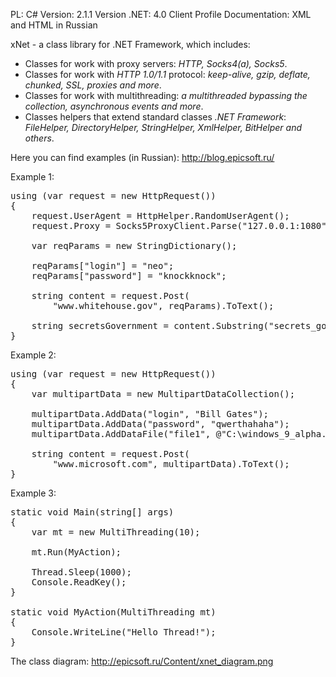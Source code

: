 PL: C#
Version: 2.1.1
Version .NET: 4.0 Client Profile
Documentation: XML and HTML in Russian

xNet - a class library for .NET Framework, which includes:
* Classes for work with proxy servers: _HTTP, Socks4(a), Socks5_.
* Classes for work with *HTTP 1.0/1.1* protocol: _keep-alive, gzip, deflate, chunked, SSL, proxies and more_.
* Classes for work with multithreading: _a multithreaded bypassing the collection, asynchronous events and more_.
* Classes helpers that extend standard classes *.NET Framework*: _FileHelper, DirectoryHelper, StringHelper, XmlHelper, BitHelper and others_.

Here you can find examples (in Russian): http://blog.epicsoft.ru/

Example 1:
<pre>
using (var request = new HttpRequest())
{
	request.UserAgent = HttpHelper.RandomUserAgent();
	request.Proxy = Socks5ProxyClient.Parse("127.0.0.1:1080");

	var reqParams = new StringDictionary();

	reqParams["login"] = "neo";
	reqParams["password"] = "knockknock";

	string content = request.Post(
		"www.whitehouse.gov", reqParams).ToText();

	string secretsGovernment = content.Substring("secrets_government=\"", "\"");
}
</pre>

Example 2:
<pre>
using (var request = new HttpRequest())
{
    var multipartData = new MultipartDataCollection();

    multipartData.AddData("login", "Bill Gates");
    multipartData.AddData("password", "qwerthahaha");
    multipartData.AddDataFile("file1", @"C:\windows_9_alpha.rar", true);

    string content = request.Post(
        "www.microsoft.com", multipartData).ToText();
}
</pre>

Example 3:
<pre>
static void Main(string[] args)
{
    var mt = new MultiThreading<int>(10);

    mt.Run(MyAction);

    Thread.Sleep(1000);
    Console.ReadKey();
}

static void MyAction(MultiThreading<int> mt)
{
    Console.WriteLine("Hello Thread!");
}
</pre>

The class diagram: http://epicsoft.ru/Content/xnet_diagram.png